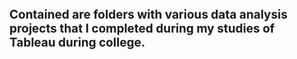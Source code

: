 ## Contained are folders with various data analysis projects that I completed during my studies of Tableau during college.
